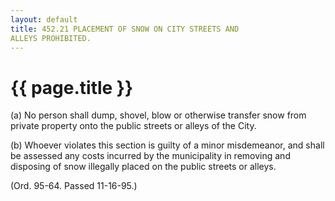 ```yaml
---
layout: default 
title: 452.21 PLACEMENT OF SNOW ON CITY STREETS AND
ALLEYS PROHIBITED.
---
```


{{ page.title }}
================

​(a) No person shall dump, shovel, blow or otherwise transfer snow from
private property onto the public streets or alleys of the City.

​(b) Whoever violates this section is guilty of a minor misdemeanor, and
shall be assessed any costs incurred by the municipality in removing and
disposing of snow illegally placed on the public streets or alleys.

(Ord. 95-64. Passed 11-16-95.)
